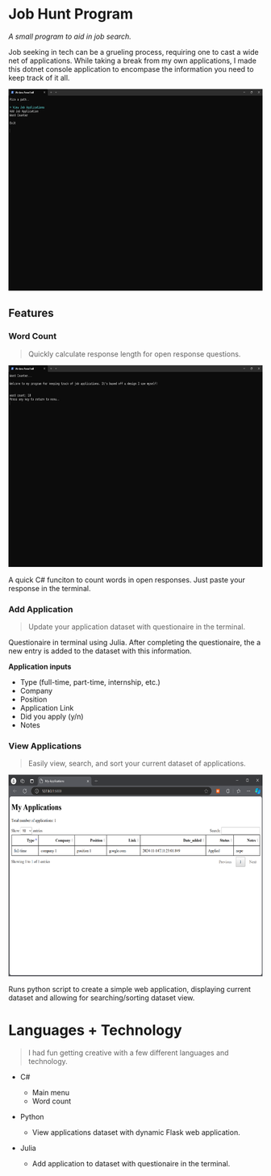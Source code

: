 # Job Hunt Program

*A small program to aid in job search.*

Job seeking in tech can be a grueling process, requiring one to cast a wide net of applications. While taking a break from my own applications, I made this dotnet console application to encompase the information you need to keep track of it all.

<div align="center">
  <img src="components/assets/asset_1.png" width="550" height="400" alt="Asset 1">
</div>

## Features

### Word Count
> Quickly calculate response length for open response questions.

<div align="center">
  <img src="components/assets/asset_2.png" width="550" height="400" alt="Asset 2">
</div>

A quick C# funciton to count words in open responses. Just paste your response in the terminal.

### Add Application
> Update your application dataset with questionaire in the terminal.

Questionaire in terminal using Julia. After completing the questionaire, the a new entry is added to the dataset with this information.

**Application inputs**
- Type (full-time, part-time, internship, etc.)
- Company
- Position
- Application Link
- Did you apply (y/n)
- Notes


### View Applications
> Easily view, search, and sort your current dataset of applications.

<div align="center">
  <img src="components/assets/asset_3.png" width="550" height="400" alt="Asset 3">
</div>

Runs python script to create a simple web application, displaying current dataset and allowing for searching/sorting dataset view.

# Languages + Technology
> I had fun getting creative with a few different languages and technology.

- C#
  - Main menu
  - Word count

- Python
  - View applications dataset with dynamic Flask web application.

- Julia
  - Add application to dataset with questionaire in the terminal.
